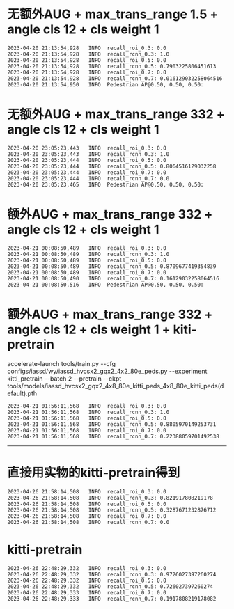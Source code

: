 # 无额外AUG + max_trans_range 1.5 + angle cls 12 + cls weight 1
```shell
2023-04-20 21:13:54,928   INFO  recall_roi_0.3: 0.0
2023-04-20 21:13:54,928   INFO  recall_rcnn_0.3: 1.0
2023-04-20 21:13:54,928   INFO  recall_roi_0.5: 0.0
2023-04-20 21:13:54,928   INFO  recall_rcnn_0.5: 0.7903225806451613
2023-04-20 21:13:54,928   INFO  recall_roi_0.7: 0.0
2023-04-20 21:13:54,928   INFO  recall_rcnn_0.7: 0.016129032258064516
2023-04-20 21:13:54,950   INFO  Pedestrian AP@0.50, 0.50, 0.50:
```
# 无额外AUG + max_trans_range 332 + angle cls 12 + cls weight 1
```shell
2023-04-20 23:05:23,443   INFO  recall_roi_0.3: 0.0
2023-04-20 23:05:23,443   INFO  recall_rcnn_0.3: 1.0
2023-04-20 23:05:23,444   INFO  recall_roi_0.5: 0.0
2023-04-20 23:05:23,444   INFO  recall_rcnn_0.5: 0.8064516129032258
2023-04-20 23:05:23,444   INFO  recall_roi_0.7: 0.0
2023-04-20 23:05:23,444   INFO  recall_rcnn_0.7: 0.0
2023-04-20 23:05:23,465   INFO  Pedestrian AP@0.50, 0.50, 0.50:
```
# 额外AUG + max_trans_range 332 + angle cls 12 + cls weight 1
```shell
2023-04-21 00:08:50,489   INFO  recall_roi_0.3: 0.0
2023-04-21 00:08:50,489   INFO  recall_rcnn_0.3: 1.0
2023-04-21 00:08:50,489   INFO  recall_roi_0.5: 0.0
2023-04-21 00:08:50,489   INFO  recall_rcnn_0.5: 0.8709677419354839
2023-04-21 00:08:50,489   INFO  recall_roi_0.7: 0.0
2023-04-21 00:08:50,490   INFO  recall_rcnn_0.7: 0.16129032258064516
2023-04-21 00:08:50,516   INFO  Pedestrian AP@0.50, 0.50, 0.50:

```

# 额外AUG + max_trans_range 332 + angle cls 12 + cls weight 1 + kiti-pretrain
accelerate-launch tools/train.py --cfg configs/iassd/wy/iassd_hvcsx2_gqx2_4x2_80e_peds.py --experiment kitti_pretrain --batch 2 --pretrain --ckpt tools/models/iassd_hvcsx2_gqx2_4x8_80e_kitti_peds_4x8_80e_kitti_peds\(default\).pth
```shell
2023-04-21 01:56:11,568   INFO  recall_roi_0.3: 0.0
2023-04-21 01:56:11,568   INFO  recall_rcnn_0.3: 1.0
2023-04-21 01:56:11,568   INFO  recall_roi_0.5: 0.0
2023-04-21 01:56:11,568   INFO  recall_rcnn_0.5: 0.8805970149253731
2023-04-21 01:56:11,568   INFO  recall_roi_0.7: 0.0
2023-04-21 01:56:11,568   INFO  recall_rcnn_0.7: 0.22388059701492538
```
---
# 直接用实物的kitti-pretrain得到
```shell
2023-04-26 21:58:14,508   INFO  recall_roi_0.3: 0.0
2023-04-26 21:58:14,508   INFO  recall_rcnn_0.3: 0.821917808219178
2023-04-26 21:58:14,508   INFO  recall_roi_0.5: 0.0
2023-04-26 21:58:14,508   INFO  recall_rcnn_0.5: 0.3287671232876712
2023-04-26 21:58:14,508   INFO  recall_roi_0.7: 0.0
2023-04-26 21:58:14,508   INFO  recall_rcnn_0.7: 0.0
```
# kitti-pretrain 
```shell
2023-04-26 22:48:29,332   INFO  recall_roi_0.3: 0.0
2023-04-26 22:48:29,332   INFO  recall_rcnn_0.3: 0.9726027397260274
2023-04-26 22:48:29,332   INFO  recall_roi_0.5: 0.0
2023-04-26 22:48:29,332   INFO  recall_rcnn_0.5: 0.726027397260274
2023-04-26 22:48:29,333   INFO  recall_roi_0.7: 0.0
2023-04-26 22:48:29,333   INFO  recall_rcnn_0.7: 0.1917808219178082
```